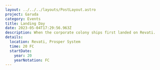 ```yaml
---
layout: ../../../layouts/PostLayout.astro
project: Garuda
category: Events
title: Landing Day
date: 2023-05-04T17:29:56.963Z
description: When the corporate colony ships first landed on Revati.
details:
  location: Revati, Prosper System
  time: 20 FC
  startDate:
    year: 20
    yearNotation: FC
---
```

